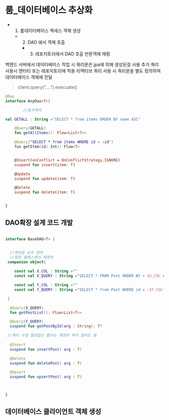 # 룸_데이터베이스 추상화

- 1. 룸데이터베이스 엑세스 객체 생성
    - 2. DAO 에서 객체 호출
        - 3. 레포지토리에서 DAO 호출 반환객체 매핑 


백엔드 서버에서 데이터베이스 작업 시
쿼리문은 jpa에 의해 생성된걸 사용 
추가 쿼리 사용시 엔터티 또는 레포지토리에 적용
리액티브 쿼리 사용 시 쿼리문을 별도 정의하여 데이터베이스 객체에 전달

> client.query("....").execuate()

```kotlin
@Dao
interface AnyDao<T>{

        //동적쿼리

val GETALL : String ="SELECT * from items ORDER BY name ASC"

    @Query(GETALL)
    fun getAllItems(): Flow<List<T>>

    @Query("SELECT * from items WHERE id = :id")
    fun getItem(id: Int): Flow<T>


    @Insert(onConflict = OnConflictStrategy.IGNORE)
    suspend fun insert(item: T)

    @Update
    suspend fun update(item: T)

    @Delete
    suspend fun delete(item: T)


}

```

## DAO확장 설계 코드 개발

```kotlin

interface BaseDAO<T> {


  //쿼리문 상수 정의 
  //확장 클래스에서 재정의
 companion object{
      
    const val X_COL : String =""
    const val X_QUERY : String ="SELECT * FROM Post ORDER BY + $X_COL ASC"

    const val Y_COL : String =""
    const val Y_QUERY : String ="SELECT * from Post WHERE id = :$Y_COL"  

 }

  @Query(X_QUERY)
  fun getPostList(): Flow<List<T>>

  @Query(Y_QUERY)
  suspend fun getPostById(arg : String): T?

 //쿼리 수정 필요없는 함수는 재정의 하지 않아도 됨
 
  @Insert
  suspend fun insertPost( arg : T)

  @Delete
  suspend fun deletePost( arg : T)

  @Upsert
  suspend fun upsertPost( arg : T)



}


```




## 데이터베이스 클라이언트 객체 생성


